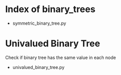 # Index of binary_trees

* symmetric_binary_tree.py

# Univalued Binary Tree
Check if binary tree has the same value in each node

* univalued_binary_tree.py
